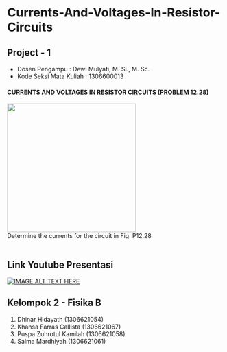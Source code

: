 ﻿# Currents-And-Voltages-In-Resistor-Circuits
## Project - 1  

* Dosen Pengampu : Dewi Mulyati, M. Si., M. Sc.
* Kode Seksi Mata Kuliah  : 1306600013

#### **CURRENTS AND VOLTAGES IN RESISTOR CIRCUITS (PROBLEM 12.28)**
<img width="300" src="Project-1_Team2_FB_CurrentsAndVoltagesInResistorCircuits/Images/problem_12.28.png"> <br />
Determine the currents for the circuit in Fig. P12.28
<br />
<br />
## Link Youtube Presentasi
[![IMAGE ALT TEXT HERE](https://img.youtube.com/vi/3g_gOZGYSuw/0.jpg)](https://www.youtube.com/watch?v=3g_gOZGYSuw)

## Kelompok 2 - Fisika B

1. Dhinar Hidayath		    (1306621054)
2. Khansa Farras Callista	(1306621067)
3. Puspa Zuhrotul Kamilah (1306621058)    
4. Salma Mardhiyah		    (1306621061)
